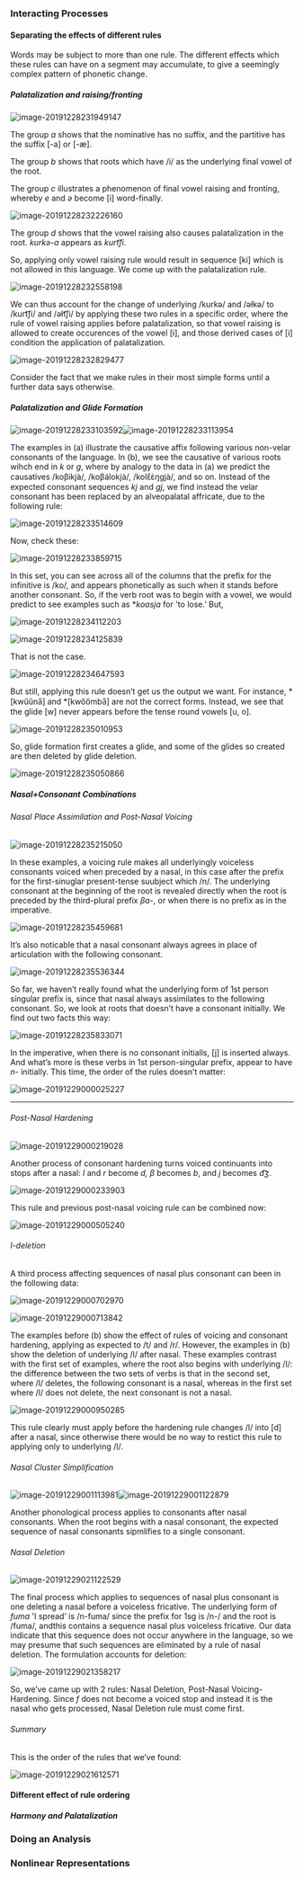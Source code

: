 ### Interacting Processes

#### Separating the effects of different rules

Words may be subject to more than one rule. The different effects which these rules can have on a segment may accumulate, to give a seemingly complex pattern of phonetic change.

##### Palatalization and raising/fronting

![image-20191228231949147](/home/yanekyuksel/.config/Typora/typora-user-images/image-20191228231949147.png)

The group *a* shows that the nominative has no suffix, and the partitive has the suffix [-a] or [-æ].

The group *b* shows that roots which have /i/ as the underlying final vowel of the root.

The group *c* illustrates a phenomenon of final vowel raising and fronting, whereby *e* and *ə* become [i] word-finally.

![image-20191228232226160](/home/yanekyuksel/.config/Typora/typora-user-images/image-20191228232226160.png)

The group *d* shows that the vowel raising also causes palatalization in the root. *kurkə-a* appears as *kurt͡ʃi*. 

So, applying only vowel raising rule would result in sequence [ki] which is not allowed in this language. We come up with the palatalization rule.

![image-20191228232558198](/home/yanekyuksel/.config/Typora/typora-user-images/image-20191228232558198.png)

We can thus account for the change of underlying /kurkə/ and /əɫkə/ to /kurt͡ʃi/ and /əɫt͡ʃi/ by applying these two rules in a specific order, where the rule of vowel raising applies before palatalization, so that vowel raising is allowed to create occurences of the vowel [i], and those derived cases of [i] condition the application of palatalization.

![image-20191228232829477](/home/yanekyuksel/.config/Typora/typora-user-images/image-20191228232829477.png)

Consider the fact that we make rules in their most simple forms until a further data says otherwise. 

##### Palatalization and Glide Formation

![image-20191228233103592](/home/yanekyuksel/.config/Typora/typora-user-images/image-20191228233103592.png)![image-20191228233113954](/home/yanekyuksel/.config/Typora/typora-user-images/image-20191228233113954.png)

The examples in (a) illustrate the causative affix following various non-velar consonants of the language. In (b), we see the causative of various roots wihch end in *k* or *g*, where by analogy to the data in (a) we predict the causatives /koβikjà/, /koβálokjà/, /kolɛ̋ɛ̀ŋgjà/, and so on. Instead of the expected consonant sequences *kj* and *gj*, we find instead the velar consonant has been replaced by an alveopalatal affricate, due to the following rule:

![image-20191228233514609](/home/yanekyuksel/.config/Typora/typora-user-images/image-20191228233514609.png)

Now, check these:

![image-20191228233859715](/home/yanekyuksel/.config/Typora/typora-user-images/image-20191228233859715.png)

In this set, you can see across all of the columns that the prefix for the infinitive is /ko/, and appears phonetically as such when it stands before another consonant. So, if the verb root was to begin with a vowel, we would predict to see examples such as **koasja* for 'to lose.’ But,

![image-20191228234112203](/home/yanekyuksel/.config/Typora/typora-user-images/image-20191228234112203.png)

![image-20191228234125839](/home/yanekyuksel/.config/Typora/typora-user-images/image-20191228234125839.png)

That is not the case. 

![image-20191228234647593](/home/yanekyuksel/.config/Typora/typora-user-images/image-20191228234647593.png)

But still, applying this rule doesn’t get us the output we want. For instance, *[kwűűna̋] and *[kwőőmba̋] are not the correct forms. Instead, we see that the glide [w] never appears before the tense round vowels [u, o].

![image-20191228235010953](/home/yanekyuksel/.config/Typora/typora-user-images/image-20191228235010953.png)

So, glide formation first creates a glide, and some of the glides so created are then deleted by glide deletion.

![image-20191228235050866](/home/yanekyuksel/.config/Typora/typora-user-images/image-20191228235050866.png)

##### Nasal+Consonant Combinations

###### Nasal Place Assimilation and Post-Nasal Voicing

![image-20191228235215050](/home/yanekyuksel/.config/Typora/typora-user-images/image-20191228235215050.png)

In these examples, a voicing rule makes all underlyingly voiceless consonants voiced when preceded by a nasal, in this case after the prefix for the first-sinuglar present-tense suubject which /n/. The underlying consonant at the beginning of the root is revealed directly when the root is preceded by the third-plural prefix *βɑ-*, or when there is no prefix as in the imperative.

![image-20191228235459681](/home/yanekyuksel/.config/Typora/typora-user-images/image-20191228235459681.png)

It’s also noticable that a nasal consonant always agrees in place of articulation with the following consonant.

![image-20191228235536344](/home/yanekyuksel/.config/Typora/typora-user-images/image-20191228235536344.png)

So far, we haven’t really found what the underlying form of 1st person singular prefix is, since that nasal always assimilates to the following consonant. So, we look at roots that doesn’t have a consonant initially. We find out two facts this way:

![image-20191228235833071](/home/yanekyuksel/.config/Typora/typora-user-images/image-20191228235833071.png)

In the imperative, when there is no consonant initialls, [j] is inserted always. And what’s more is these verbs in 1st person-singular prefix, appear to have *n-* initially. This time, the order of the rules doesn’t matter:

![image-20191229000025227](/home/yanekyuksel/.config/Typora/typora-user-images/image-20191229000025227.png)

---

###### Post-Nasal Hardening

![image-20191229000219028](/home/yanekyuksel/.config/Typora/typora-user-images/image-20191229000219028.png)

Another process of consonant hardening turns voiced continuants into stops after a nasal: *l* and *r* become *d, β* becomes *b*, and *j* becomes *d͡ʒ*.

![image-20191229000233903](/home/yanekyuksel/.config/Typora/typora-user-images/image-20191229000233903.png)

This rule and previous post-nasal voicing rule can be combined now:

![image-20191229000505240](/home/yanekyuksel/.config/Typora/typora-user-images/image-20191229000505240.png)

###### *l*-deletion

A third process affecting sequences of nasal plus consonant can been in the following data:

![image-20191229000702970](/home/yanekyuksel/.config/Typora/typora-user-images/image-20191229000702970.png)

![image-20191229000713842](/home/yanekyuksel/.config/Typora/typora-user-images/image-20191229000713842.png)

The examples before (b) show the effect of rules of voicing and consonant hardening, applying as expected to /t/ and /r/. However, the examples in (b) show the deletion of underlying /l/ after nasal. These examples contrast with the first set of examples, where the root also begins with underlying /l/: the difference between the two sets of verbs is that in the second set, where /l/ deletes, the following consonant is a nasal, whereas in the first set where /l/ does not delete, the next consonant is not a nasal.

![image-20191229000950285](/home/yanekyuksel/.config/Typora/typora-user-images/image-20191229000950285.png)

This rule clearly must apply before the hardening rule changes /l/ into [d] after a nasal, since otherwise there would be no way to restict this rule to applying only to underlying /l/.

###### Nasal Cluster Simplification

![image-20191229001113981](/home/yanekyuksel/.config/Typora/typora-user-images/image-20191229001113981.png)![image-20191229001122879](/home/yanekyuksel/.config/Typora/typora-user-images/image-20191229001122879.png)

Another phonological process applies to consonants after nasal consonants. When the root begins with a nasal consonant, the expected sequence of nasal consonants sipmlifies to a single consonant.

###### Nasal Deletion

![image-20191229021122529](/home/yanekyuksel/.config/Typora/typora-user-images/image-20191229021122529.png)

The final process which applies to sequences of nasal plus consonant is one deleting a nasal before a voiceless fricative. The underlying form of *fuma* 'I spread’ is /n-fuma/ since the prefix for 1sg is /n-/ and the root is /fuma/, andthis contains a sequence nasal plus voiceless fricative. Our data indicate that this sequence does not occur anywhere in the language, so we may presume that such sequences are eliminated by a rule of nasal deletion. The formulation accounts for deletion:

![image-20191229021358217](/home/yanekyuksel/.config/Typora/typora-user-images/image-20191229021358217.png)

So, we’ve came up with 2 rules: Nasal Deletion, Post-Nasal Voicing-Hardening. Since *f* does not become a voiced stop and instead it is the nasal who gets processed, Nasal Deletion rule must come first.

###### Summary

This is the order of the rules that we’ve found:

![image-20191229021612571](/home/yanekyuksel/.config/Typora/typora-user-images/image-20191229021612571.png)

#### Different effect of rule ordering

##### Harmony and Palatalization



### Doing an Analysis

### Nonlinear Representations